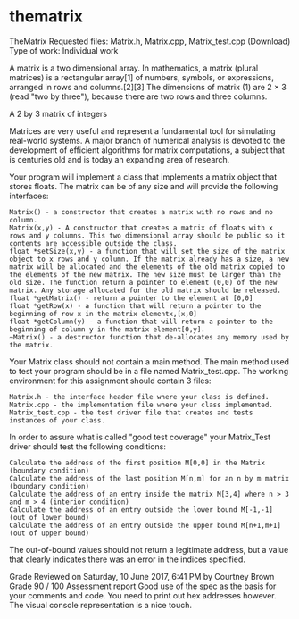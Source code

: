 # thematrix

TheMatrix
Requested files: Matrix.h, Matrix.cpp, Matrix_test.cpp (Download)
Type of work: Individual work

A matrix is a two dimensional array. In mathematics, a matrix (plural matrices) is a rectangular array[1] of numbers, symbols, or expressions, arranged in rows and columns.[2][3] The dimensions of matrix (1) are 2 × 3 (read "two by three"), because there are two rows and three columns.

A 2 by 3 matrix of integers

Matrices are very useful and represent a fundamental tool for simulating real-world systems.  A major branch of numerical analysis is devoted to the development of efficient algorithms for matrix computations, a subject that is centuries old and is today an expanding area of research.


Your program will implement a class that implements a matrix object that stores floats. The matrix can be of any size and will provide the following interfaces:

    Matrix() - a constructor that creates a matrix with no rows and no column.
    Matrix(x,y) - A constructor that creates a matrix of floats with x rows and y columns. This two dimensional array should be public so it contents are accessible outside the class.
    float *setSize(x,y) - a function that will set the size of the matrix object to x rows and y column. If the matrix already has a size, a new matrix will be allocated and the elements of the old matrix copied to the elements of the new matrix. The new size must be larger than the old size. The function return a pointer to element (0,0) of the new matrix. Any storage allocated for the old matrix should be released.
    float *getMatrix() - return a pointer to the element at [0,0]
    float *getRow(x) - a function that will return a pointer to the beginning of row x in the matrix elementx,[x,0]
    float *getColumn(y) - a function that will return a pointer to the beginning of column y in the matrix element[0,y].
    ~Matrix() - a destructor function that de-allocates any memory used by the matrix.


Your Matrix class should not contain a main method. The main method used to test your program should be in a file named Matrix_test.cpp. The working environment for this assignment should contain 3 files:


    Matrix.h - the interface header file where your class is defined.
    Matrix.cpp - the implementation file where your class implemented.
    Matrix_test.cpp - the test driver file that creates and tests instances of your class.

In order to assure what is called "good test coverage" your Matrix_Test driver should test the following conditions:

    Calculate the address of the first position M[0,0] in the Matrix (boundary condition)
    Calculate the address of the last position M[n,m] for an n by m matrix (boundary condition)
    Calculate the address of an entry inside the matrix M[3,4] where n > 3 and m > 4 (interior condition)
    Calculate the address of an entry outside the lower bound M[-1,-1] (out of lower bound)
    Calculate the address of an entry outside the upper bound M[n+1,m+1] (out of upper bound)

The out-of-bound values should not return a legitimate address, but a value that clearly indicates there was an error in the indices specified.

Grade
Reviewed on Saturday, 10 June 2017, 6:41 PM by Courtney Brown
Grade 90 / 100
Assessment report
Good use of the spec as the basis for your comments and code. You need to print out hex addresses however. The visual console representation is a nice touch.
